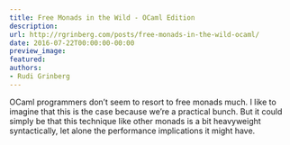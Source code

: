 ```yaml
---
title: Free Monads in the Wild - OCaml Edition
description:
url: http://rgrinberg.com/posts/free-monads-in-the-wild-ocaml/
date: 2016-07-22T00:00:00-00:00
preview_image:
featured:
authors:
- Rudi Grinberg
---
```


<p>OCaml programmers don&rsquo;t seem to resort to free monads much. I like to imagine
that this is the case because we&rsquo;re a practical bunch. But it could simply be
that this technique like other monads is a bit heavyweight syntactically, let
alone the performance implications it might have.</p>

